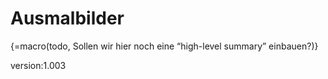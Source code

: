 # Ausmalbilder

{=macro(todo, Sollen wir hier noch eine “high-level summary” einbauen?)}

version:1.003

